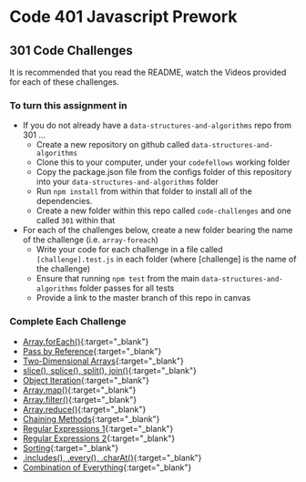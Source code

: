 # Code 401 Javascript Prework

## 301 Code Challenges

It is recommended that you read the README, watch the Videos provided for each of these challenges.

### To turn this assignment in

- If you do not already have a `data-structures-and-algorithms` repo from 301 ...
  - Create a new repository on github called `data-structures-and-algorithms`
  - Clone this to your computer, under your `codefellows` working folder
  - Copy the package.json file from the configs folder of this repository into your `data-structures-and-algorithms` folder
  - Run `npm install` from within that folder to install all of the dependencies.
  - Create a new folder within this repo called `code-challenges` and one called `301` within that
- For each of the challenges below, create a new folder bearing the name of the challenge (i.e. `array-foreach`)
  - Write your code for each challenge in a file called `[challenge].test.js` in each folder (where [challenge] is the name of the challenge)
  - Ensure that running `npm test` from the main `data-structures-and-algorithms` folder  passes for all tests
  - Provide a link to the master branch of this repo in canvas

### Complete Each Challenge

- [Array.forEach()](https://codefellows.github.io/code-301-guide/curriculum/class-01/challenges/ASSIGNMENT){:target="_blank"}
- [Pass by Reference](https://codefellows.github.io/code-301-guide/curriculum/class-02/challenges/ASSIGNMENT){:target="_blank"}
- [Two-Dimensional Arrays](https://codefellows.github.io/code-301-guide/curriculum/class-12/challenges/ASSIGNMENT){:target="_blank"}
- [slice(), splice(), split(), join()](https://codefellows.github.io/code-301-guide/curriculum/class-05/challenges/ASSIGNMENT){:target="_blank"}
- [Object Iteration](https://codefellows.github.io/code-301-guide/curriculum/class-06/challenges/ASSIGNMENT){:target="_blank"}
- [Array.map()](https://codefellows.github.io/code-301-guide/curriculum/class-07/challenges/ASSIGNMENT){:target="_blank"}
- [Array.filter()](https://codefellows.github.io/code-301-guide/curriculum/class-08/challenges/ASSIGNMENT){:target="_blank"}
- [Array.reduce()](https://codefellows.github.io/code-301-guide/curriculum/class-09/challenges/ASSIGNMENT){:target="_blank"}
- [Chaining Methods](https://codefellows.github.io/code-301-guide/curriculum/class-10/challenges/ASSIGNMENT){:target="_blank"}
- [Regular Expressions 1](https://codefellows.github.io/code-301-guide/curriculum/class-04/challenges/ASSIGNMENT){:target="_blank"}
- [Regular Expressions 2](https://codefellows.github.io/code-301-guide/curriculum/class-11/challenges/ASSIGNMENT){:target="_blank"}
- [Sorting](https://codefellows.github.io/code-301-guide/curriculum/class-03/challenges/ASSIGNMENT){:target="_blank"}
- [.includes(), .every(), .charAt()](https://codefellows.github.io/code-301-guide/curriculum/class-13/challenges/ASSIGNMENT){:target="_blank"}
- [Combination of Everything](https://codefellows.github.io/code-301-guide/curriculum/class-14/challenges/ASSIGNMENT){:target="_blank"}
